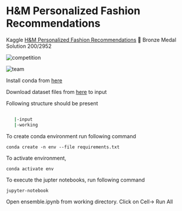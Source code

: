 # H&M Personalized Fashion Recommendations
Kaggle [H&M Personalized Fashion Recommendations](https://www.kaggle.com/competitions/h-and-m-personalized-fashion-recommendations/overview) 🥉 Bronze Medal Solution 200/2952

![competition](https://user-images.githubusercontent.com/12110063/168677443-9d68ffa1-220a-42b4-be40-09e0d3fb1210.png)



![team](https://user-images.githubusercontent.com/12110063/168676853-e47dbe3b-b64b-4a90-9038-738c770d7249.png)

Install conda from [here](https://docs.anaconda.com/anaconda/install/linux/)

Download dataset files from [here](https://drive.google.com/drive/folders/1ZRUIx0aF_PISnn-rHIlyQI7suYhbIcsy?usp=sharing) to input

Following structure should be present

```bash

   |-input
   |-working

```

To create conda environment run following command

```
conda create -n env --file requirements.txt
```

To activate environment,

```
conda activate env
```

To execute the jupter notebooks, run following command

```
jupyter-notebook
```

Open ensemble.ipynb from working directory. Click on Cell-> Run All
